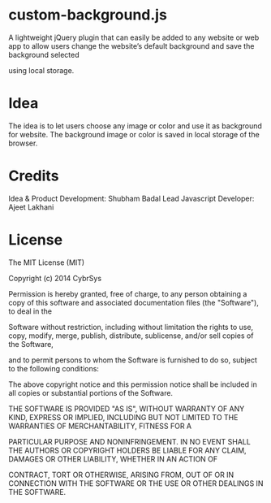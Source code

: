 custom-background.js
====================

A lightweight jQuery plugin that can easily be added to any website or web app to allow users change the website’s default background and save the background selected 

using local storage.

Idea
====

The idea is to let users choose any image or color and use it as background for website. The background image or color is saved in local storage of the browser.


Credits
=======

Idea & Product Development: Shubham Badal
Lead Javascript Developer: Ajeet Lakhani

License
=======

The MIT License (MIT)

Copyright (c) 2014 CybrSys

Permission is hereby granted, free of charge, to any person obtaining a copy of this software and associated documentation files (the "Software"), to deal in the 

Software without restriction, including without limitation the rights to use, copy, modify, merge, publish, distribute, sublicense, and/or sell copies of the Software, 

and to permit persons to whom the Software is furnished to do so, subject to the following conditions:

The above copyright notice and this permission notice shall be included in all copies or substantial portions of the Software.

THE SOFTWARE IS PROVIDED "AS IS", WITHOUT WARRANTY OF ANY KIND, EXPRESS OR IMPLIED, INCLUDING BUT NOT LIMITED TO THE WARRANTIES OF MERCHANTABILITY, FITNESS FOR A 

PARTICULAR PURPOSE AND NONINFRINGEMENT. IN NO EVENT SHALL THE AUTHORS OR COPYRIGHT HOLDERS BE LIABLE FOR ANY CLAIM, DAMAGES OR OTHER LIABILITY, WHETHER IN AN ACTION OF 

CONTRACT, TORT OR OTHERWISE, ARISING FROM, OUT OF OR IN CONNECTION WITH THE SOFTWARE OR THE USE OR OTHER DEALINGS IN THE SOFTWARE.
